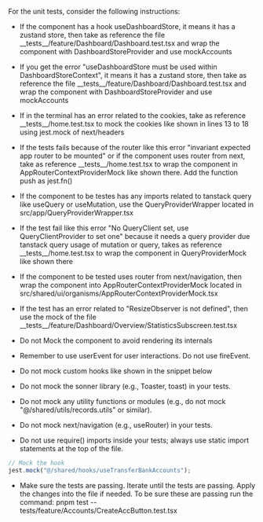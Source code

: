 For the unit tests, consider the following instructions:

- If the component has a hook useDashboardStore, it means it has a zustand store, then take as reference the file \_\_tests\_\_/feature/Dashboard/Dashboard.test.tsx and wrap the component with DashboardStoreProvider and use mockAccounts

- If you get the error "useDashboardStore must be used within DashboardStoreContext", it means it has a zustand store, then take as reference the file \_\_tests\_\_/feature/Dashboard/Dashboard.test.tsx and wrap the component with DashboardStoreProvider and use mockAccounts

- If in the terminal has an error related to the cookies, take as reference \_\_tests\_\_/home.test.tsx to mock the cookies like shown in lines 13 to 18 using jest.mock of next/headers

- If the tests fails because of the router like this error "invariant expected app router to be mounted" or if the component uses router from next, take as reference \_\_tests\_\_/home.test.tsx to wrap the component in AppRouterContextProviderMock like shown there. Add the function push as jest.fn()

- If the component to be testes has any imports related to tanstack query like useQuery or useMutation, use the QueryProviderWrapper located in src/app/QueryProviderWrapper.tsx

- If the test fail like this error "No QueryClient set, use QueryClientProvider to set one" because it needs a query provider due tanstack query usage of mutation or query, takes as reference \_\_tests\_\_/home.test.tsx to wrap the component in QueryProviderMock like shown there

- If the component to be tested uses router from next/navigation, then wrap the component into AppRouterContextProviderMock located in src/shared/ui/organisms/AppRouterContextProviderMock.tsx

- If the test has an error related to "ResizeObserver is not defined", then use the mock of the file \_\_tests\_\_/feature/Dashboard/Overview/StatisticsSubscreen.test.tsx

- Do not Mock the component to avoid rendering its internals

- Remember to use userEvent for user interactions. Do not use fireEvent.

- Do not mock custom hooks like shown in the snippet below

- Do not mock the sonner library (e.g., Toaster, toast) in your tests.
- Do not mock any utility functions or modules (e.g., do not mock "@/shared/utils/records.utils" or similar).
- Do not mock next/navigation (e.g., useRouter) in your tests.
- Do not use require() imports inside your tests; always use static import statements at the top of the file.

```typescript
// Mock the hook
jest.mock("@/shared/hooks/useTransferBankAccounts");
```

- Make sure the tests are passing. Iterate until the tests are passing. Apply the changes into the file if needed. To be sure these are passing run the command: pnpm test -- tests/feature/Accounts/CreateAccButton.test.tsx
